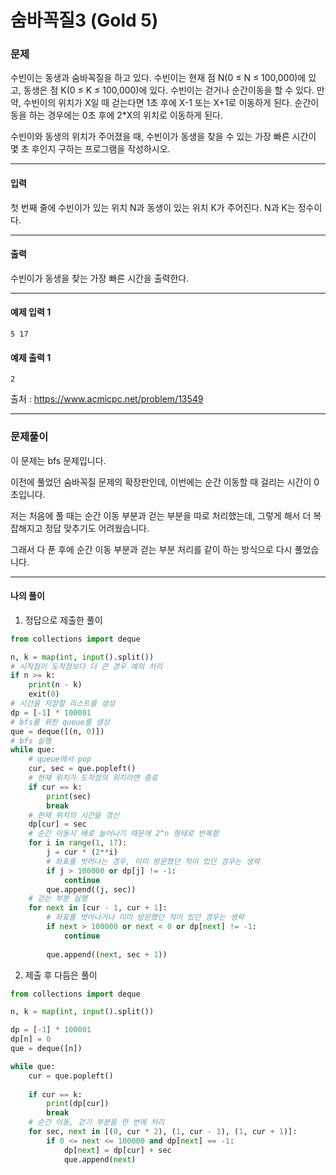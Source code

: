 # 숨바꼭질3 (Gold 5)

### 문제

수빈이는 동생과 숨바꼭질을 하고 있다. 수빈이는 현재 점 N(0 ≤ N ≤ 100,000)에 있고, 동생은 점 K(0 ≤ K ≤ 100,000)에 있다. 수빈이는 걷거나 순간이동을 할 수 있다. 만약, 수빈이의 위치가 X일 때 걷는다면 1초 후에 X-1 또는 X+1로 이동하게 된다. 순간이동을 하는 경우에는 0초 후에 2\*X의 위치로 이동하게 된다.   

수빈이와 동생의 위치가 주어졌을 때, 수빈이가 동생을 찾을 수 있는 가장 빠른 시간이 몇 초 후인지 구하는 프로그램을 작성하시오.   

---

#### 입력

첫 번째 줄에 수빈이가 있는 위치 N과 동생이 있는 위치 K가 주어진다. N과 K는 정수이다.   

---

#### 출력

수빈이가 동생을 찾는 가장 빠른 시간을 출력한다.     

---

#### 예제 입력 1
~~~
5 17  
~~~

#### 예제 출력 1
~~~
2
~~~

출처 : https://www.acmicpc.net/problem/13549

---

### 문제풀이

이 문제는 bfs 문제입니다.   

이전에 풀었던 숨바꼭질 문제의 확장판인데, 이번에는 순간 이동할 때 걸리는 시간이 0초입니다.   

저는 처음에 풀 때는 순간 이동 부분과 걷는 부분을 따로 처리했는데, 그렇게 해서 더 복잡해지고 정답 맞추기도 어려웠습니다.   

그래서 다 푼 후에 순간 이동 부분과 걷는 부분 처리를 같이 하는 방식으로 다시 풀었습니다.   

---

#### 나의 풀이

1. 정답으로 제출한 풀이

~~~python
from collections import deque

n, k = map(int, input().split())
# 시작점이 도착점보다 더 큰 경우 예외 처리
if n >= k:
    print(n - k)
    exit(0)
# 시간을 저장할 리스트를 생성
dp = [-1] * 100001
# bfs를 위한 queue를 생성
que = deque([(n, 0)])
# bfs 실행
while que:
    # queue에서 pop
    cur, sec = que.popleft()
    # 현재 위치가 도착점의 위치라면 종료
    if cur == k:
        print(sec)
        break
    # 현재 위치의 시간을 갱신
    dp[cur] = sec
    # 순간 이동시 배로 늘어나기 때문에 2^n 형태로 반복함
    for i in range(1, 17):
        j = cur * (2**i)
        # 좌표를 벗어나는 경우, 이미 방문했던 적이 있던 경우는 생략
        if j > 100000 or dp[j] != -1:
            continue
        que.append((j, sec))
    # 걷는 부분 실행
    for next in [cur - 1, cur + 1]:
        # 좌표를 벗어나거나 이미 방문했던 적이 있던 경우는 생략
        if next > 100000 or next < 0 or dp[next] != -1:
            continue
        
        que.append((next, sec + 1))
~~~

2. 제출 후 다듬은 풀이

~~~python
from collections import deque

n, k = map(int, input().split())

dp = [-1] * 100001
dp[n] = 0
que = deque([n])

while que:
    cur = que.popleft()
    
    if cur == k:
        print(dp[cur])
        break
    # 순간 이동, 걷기 부분을 한 번에 처리
    for sec, next in [(0, cur * 2), (1, cur - 1), (1, cur + 1)]:
        if 0 <= next <= 100000 and dp[next] == -1:
            dp[next] = dp[cur] + sec
            que.append(next)
~~~
